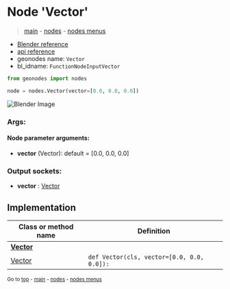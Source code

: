 # Node 'Vector'

> [main](../structure.md) - [nodes](nodes.md) - [nodes menus](nodes_menus.md)

- [Blender reference](https://docs.blender.org/manual/en/latest/modeling/geometry_nodes/input/vector.html)
- [api reference](https://docs.blender.org/api/current/bpy.types.FunctionNodeInputVector.html)
- geonodes name: `Vector`
- bl_idname: `FunctionNodeInputVector`

```python
from geonodes import nodes

node = nodes.Vector(vector=[0.0, 0.0, 0.0])
```

![Blender Image](https://docs.blender.org/manual/en/latest/_images/node-types_FunctionNodeInputVector.webp)

### Args:

#### Node parameter arguments:

- **vector** (Vector): default = [0.0, 0.0, 0.0]

### Output sockets:

- **vector** : [Vector](Vector.md)

## Implementation

| Class or method name | Definition |
|----------------------|------------|
| **[Vector](Vector.md)** |
| [Vector](Vector.md#Vector-classmethod) | `def Vector(cls, vector=[0.0, 0.0, 0.0]):` |
<sub>Go to [top](#node-Vector) - [main](../structure.md) - [nodes](nodes.md) - [nodes menus](nodes_menus.md)</sub>

